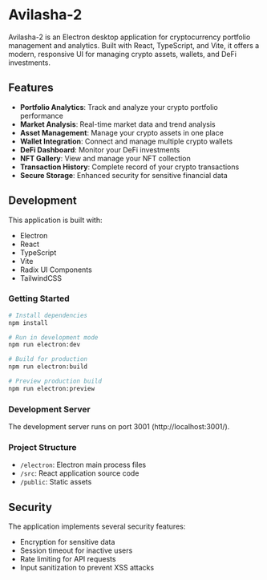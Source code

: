 # Avilasha-2

Avilasha-2 is an Electron desktop application for cryptocurrency portfolio management and analytics. Built with React, TypeScript, and Vite, it offers a modern, responsive UI for managing crypto assets, wallets, and DeFi investments.

## Features

- **Portfolio Analytics**: Track and analyze your crypto portfolio performance
- **Market Analysis**: Real-time market data and trend analysis
- **Asset Management**: Manage your crypto assets in one place
- **Wallet Integration**: Connect and manage multiple crypto wallets
- **DeFi Dashboard**: Monitor your DeFi investments
- **NFT Gallery**: View and manage your NFT collection
- **Transaction History**: Complete record of your crypto transactions
- **Secure Storage**: Enhanced security for sensitive financial data

## Development

This application is built with:
- Electron
- React
- TypeScript
- Vite
- Radix UI Components
- TailwindCSS

### Getting Started

```sh
# Install dependencies
npm install

# Run in development mode
npm run electron:dev

# Build for production
npm run electron:build

# Preview production build
npm run electron:preview
```

### Development Server

The development server runs on port 3001 (http://localhost:3001/).

### Project Structure

- `/electron`: Electron main process files
- `/src`: React application source code
- `/public`: Static assets

## Security

The application implements several security features:
- Encryption for sensitive data
- Session timeout for inactive users
- Rate limiting for API requests
- Input sanitization to prevent XSS attacks

